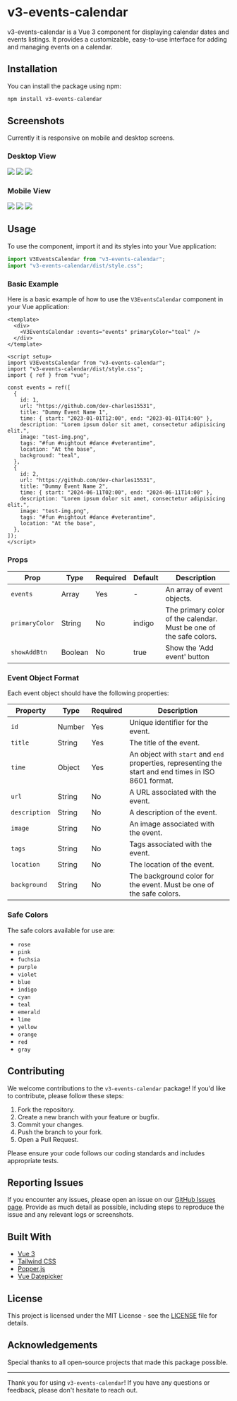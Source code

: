# v3-events-calendar

v3-events-calendar is a Vue 3 component for displaying calendar dates and events listings. It provides a customizable, easy-to-use interface for adding and managing events on a calendar.

## Installation

You can install the package using npm:

```bash
npm install v3-events-calendar
```

## Screenshots

Currently it is responsive on mobile and desktop screens.

### Desktop View

![](https://github.com/dev-charles15531/v3-events-calendar/blob/main/public/ss1.png)
![](https://github.com/dev-charles15531/v3-events-calendar/blob/main/public/ss2.png)
![](https://github.com/dev-charles15531/v3-events-calendar/blob/main/public/ss3.png)

### Mobile View

![](https://github.com/dev-charles15531/v3-events-calendar/blob/main/public/ss4.png)
![](https://github.com/dev-charles15531/v3-events-calendar/blob/main/public/ss5.png)
![](https://github.com/dev-charles15531/v3-events-calendar/blob/main/public/ss6.png)

## Usage

To use the component, import it and its styles into your Vue application:

```javascript
import V3EventsCalendar from "v3-events-calendar";
import "v3-events-calendar/dist/style.css";
```

### Basic Example

Here is a basic example of how to use the `V3EventsCalendar` component in your Vue application:

```vue
<template>
  <div>
    <V3EventsCalendar :events="events" primaryColor="teal" />
  </div>
</template>

<script setup>
import V3EventsCalendar from "v3-events-calendar";
import "v3-events-calendar/dist/style.css";
import { ref } from "vue";

const events = ref([
  {
    id: 1,
    url: "https://github.com/dev-charles15531",
    title: "Dummy Event Name 1",
    time: { start: "2023-01-01T12:00", end: "2023-01-01T14:00" },
    description: "Lorem ipsum dolor sit amet, consectetur adipisicing elit.",
    image: "test-img.png",
    tags: "#fun #nightout #dance #veterantime",
    location: "At the base",
    background: "teal",
  },
  {
    id: 2,
    url: "https://github.com/dev-charles15531",
    title: "Dummy Event Name 2",
    time: { start: "2024-06-11T02:00", end: "2024-06-11T14:00" },
    description: "Lorem ipsum dolor sit amet, consectetur adipisicing elit.",
    image: "test-img.png",
    tags: "#fun #nightout #dance #veterantime",
    location: "At the base",
  },
]);
</script>
```

### Props

| Prop           | Type    | Required | Default | Description                                                        |
| -------------- | ------- | -------- | ------- | ------------------------------------------------------------------ |
| `events`       | Array   | Yes      | -       | An array of event objects.                                         |
| `primaryColor` | String  | No       | indigo  | The primary color of the calendar. Must be one of the safe colors. |
| `showAddBtn`   | Boolean | No       | true    | Show the 'Add event' button                                        |

### Event Object Format

Each event object should have the following properties:

| Property      | Type   | Required | Description                                                                                           |
| ------------- | ------ | -------- | ----------------------------------------------------------------------------------------------------- |
| `id`          | Number | Yes      | Unique identifier for the event.                                                                      |
| `title`       | String | Yes      | The title of the event.                                                                               |
| `time`        | Object | Yes      | An object with `start` and `end` properties, representing the start and end times in ISO 8601 format. |
| `url`         | String | No       | A URL associated with the event.                                                                      |
| `description` | String | No       | A description of the event.                                                                           |
| `image`       | String | No       | An image associated with the event.                                                                   |
| `tags`        | String | No       | Tags associated with the event.                                                                       |
| `location`    | String | No       | The location of the event.                                                                            |
| `background`  | String | No       | The background color for the event. Must be one of the safe colors.                                   |

### Safe Colors

The safe colors available for use are:

- `rose`
- `pink`
- `fuchsia`
- `purple`
- `violet`
- `blue`
- `indigo`
- `cyan`
- `teal`
- `emerald`
- `lime`
- `yellow`
- `orange`
- `red`
- `gray`

## Contributing

We welcome contributions to the `v3-events-calendar` package! If you'd like to contribute, please follow these steps:

1. Fork the repository.
2. Create a new branch with your feature or bugfix.
3. Commit your changes.
4. Push the branch to your fork.
5. Open a Pull Request.

Please ensure your code follows our coding standards and includes appropriate tests.

## Reporting Issues

If you encounter any issues, please open an issue on our [GitHub Issues page](https://github.com/dev-charles15531/v3-events-calendar/issues). Provide as much detail as possible, including steps to reproduce the issue and any relevant logs or screenshots.

## Built With

- [Vue 3](https://vuejs.org/)
- [Tailwind CSS](https://tailwindcss.com/)
- [Popper.js](https://popper.js.org/)
- [Vue Datepicker](https://vue3datepicker.com/)

## License

This project is licensed under the MIT License - see the [LICENSE](LICENSE) file for details.

## Acknowledgements

Special thanks to all open-source projects that made this package possible.

---

Thank you for using `v3-events-calendar`! If you have any questions or feedback, please don't hesitate to reach out.
